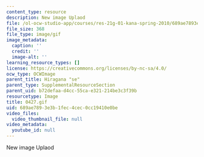```yaml
---
content_type: resource
description: New image Uplaod
file: /ol-ocw-studio-app/courses/res-21g-01-kana-spring-2010/689ae7893e3b1fec4cec0cc19410e0be_0427.gif
file_size: 368
file_type: image/gif
image_metadata:
  caption: ''
  credit: ''
  image-alt: ''
learning_resource_types: []
license: https://creativecommons.org/licenses/by-nc-sa/4.0/
ocw_type: OCWImage
parent_title: Hiragana "se"
parent_type: SupplementalResourceSection
parent_uid: b72defaa-d4cc-55ca-e321-214be3c3f39b
resourcetype: Image
title: 0427.gif
uid: 689ae789-3e3b-1fec-4cec-0cc19410e0be
video_files:
  video_thumbnail_file: null
video_metadata:
  youtube_id: null
---
```

New image Uplaod